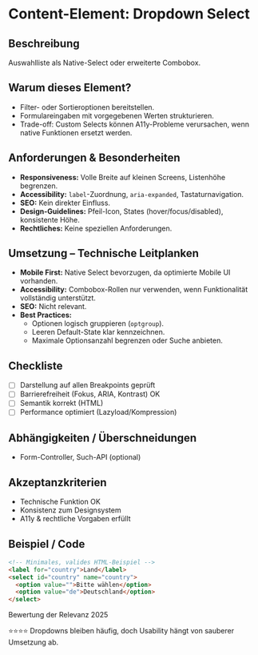 # Content-Element: Dropdown Select

## Beschreibung
Auswahlliste als Native-Select oder erweiterte Combobox.

## Warum dieses Element?
- Filter- oder Sortieroptionen bereitstellen.
- Formulareingaben mit vorgegebenen Werten strukturieren.
- Trade-off: Custom Selects können A11y-Probleme verursachen, wenn native Funktionen ersetzt werden.

## Anforderungen & Besonderheiten
- **Responsiveness:** Volle Breite auf kleinen Screens, Listenhöhe begrenzen.
- **Accessibility:** `label`-Zuordnung, `aria-expanded`, Tastaturnavigation.
- **SEO:** Kein direkter Einfluss.
- **Design-Guidelines:** Pfeil-Icon, States (hover/focus/disabled), konsistente Höhe.
- **Rechtliches:** Keine speziellen Anforderungen.

## Umsetzung – Technische Leitplanken
- **Mobile First:** Native Select bevorzugen, da optimierte Mobile UI vorhanden.
- **Accessibility:** Combobox-Rollen nur verwenden, wenn Funktionalität vollständig unterstützt.
- **SEO:** Nicht relevant.
- **Best Practices:**
  - Optionen logisch gruppieren (`optgroup`).
  - Leeren Default-State klar kennzeichnen.
  - Maximale Optionsanzahl begrenzen oder Suche anbieten.

## Checkliste
- [ ] Darstellung auf allen Breakpoints geprüft
- [ ] Barrierefreiheit (Fokus, ARIA, Kontrast) OK
- [ ] Semantik korrekt (HTML)
- [ ] Performance optimiert (Lazyload/Kompression)

## Abhängigkeiten / Überschneidungen
- Form-Controller, Such-API (optional)

## Akzeptanzkriterien
- Technische Funktion OK
- Konsistenz zum Designsystem
- A11y & rechtliche Vorgaben erfüllt

## Beispiel / Code
```html
<!-- Minimales, valides HTML-Beispiel -->
<label for="country">Land</label>
<select id="country" name="country">
  <option value="">Bitte wählen</option>
  <option value="de">Deutschland</option>
</select>
```

Bewertung der Relevanz 2025

⭐⭐⭐⭐ Dropdowns bleiben häufig, doch Usability hängt von sauberer Umsetzung ab.
